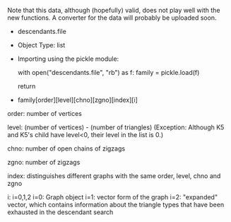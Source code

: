 Note that this data, although (hopefully) valid, does not play well with the new functions. A converter for the data will probably be uploaded soon.

 - descendants.file
 
 - Object Type: list
 
 - Importing using the pickle module:
 
    with open("descendants.file", "rb") as f:
        family = pickle.load(f)
    
    return
    
 - family[order][level][chno][zgno][index][i]
 
 order: number of vertices
 
 level: (number of vertices) - (number of triangles)    (Exception: Although K5 and K5's child have level<0, their level in the list is 0.)
 
 chno: number of open chains of zigzags
 
 zgno: number of zigzags
 
 index: distinguishes different graphs with the same order, level, chno and zgno
 
 i: i=0,1,2
    i=0: Graph object
    i=1: vector form of the graph
    i=2: "expanded" vector, which contains information about the triangle types that have been exhausted in the descendant search

